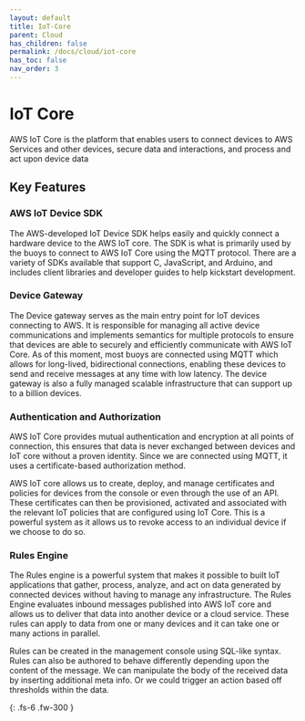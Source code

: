 ```yaml
---
layout: default
title: IoT-Core
parent: Cloud
has_children: false
permalink: /docs/cloud/iot-core
has_toc: false
nav_order: 3
---
```

# IoT Core
AWS IoT Core is the platform that enables users to connect devices to AWS Services and other devices, secure data and interactions, and process and act upon device data

## Key Features
### AWS IoT Device SDK
The AWS-developed IoT Device SDK helps easily and quickly connect a hardware device to the AWS IoT core. The SDK is what is primarily used by the buoys to connect to AWS IoT Core using the MQTT protocol. There are a variety of SDKs available that support C, JavaScript, and Arduino, and includes client libraries and developer guides to help kickstart development. 

### Device Gateway
The Device gateway serves as the main entry point for IoT devices connecting to AWS. It is responsible for managing all active device communications and implements semantics for multiple protocols to ensure that devices are able to securely and efficiently communicate with AWS IoT Core. As of this moment, most buoys are connected using MQTT which allows for long-lived, bidirectional connections, enabling these devices to send and receive messages at any time with low latency. The device gateway is also a fully managed scalable infrastructure that can support up to a billion devices. 

### Authentication and Authorization
AWS IoT Core provides mutual authentication and encryption at all points of connection, this ensures that data is never exchanged between devices and IoT core without a proven identity. Since we are connected using MQTT, it uses a certificate-based authorization method. 

AWS IoT core allows us to create, deploy, and manage certificates and policies for devices from the console or even through the use of an API. These certificates can then be provisioned, activated and associated with the relevant IoT policies that are configured using IoT Core. This is a powerful system as it allows us to revoke access to an individual device if we choose to do so. 

### Rules Engine
The Rules engine is a powerful system that makes it possible to built IoT applications that gather, process, analyze, and act on data generated by connected devices without having to manage any infrastructure. The Rules Engine evaluates inbound messages published into AWS IoT core and allows us to deliver that data into another device or a cloud service. These rules can apply to data from one or many devices and it can take one or many actions in parallel.

Rules can be created in the management console using SQL-like syntax. Rules can also be authored to behave differently depending upon the content of the message. We can manipulate the body of the received data by inserting additional meta info. Or we could trigger an action based off thresholds within the data.


{: .fs-6 .fw-300 }